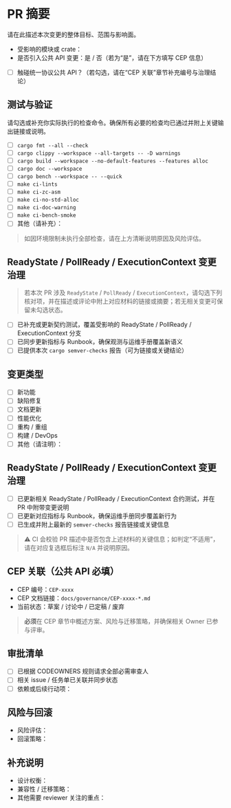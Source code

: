 # PR 摘要

请在此描述本次变更的整体目标、范围与影响面。

- 受影响的模块或 crate：
- 是否引入公共 API 变更：是 / 否（若为“是”，请在下方填写 CEP 信息）
- [ ] 触碰统一协议公共 API？（若勾选，请在“CEP 关联”章节补充编号与治理结论）

## 测试与验证

请勾选或补充你实际执行的检查命令。确保所有必要的检查均已通过并附上关键输出链接或说明。

- [ ] `cargo fmt --all --check`
- [ ] `cargo clippy --workspace --all-targets -- -D warnings`
- [ ] `cargo build --workspace --no-default-features --features alloc`
- [ ] `cargo doc --workspace`
- [ ] `cargo bench --workspace -- --quick`
- [ ] `make ci-lints`
- [ ] `make ci-zc-asm`
- [ ] `make ci-no-std-alloc`
- [ ] `make ci-doc-warning`
- [ ] `make ci-bench-smoke`
- [ ] 其他（请补充）：

> 如因环境限制未执行全部检查，请在上方清晰说明原因及风险评估。

## ReadyState / PollReady / ExecutionContext 变更治理

> 若本次 PR 涉及 `ReadyState` / `PollReady` / `ExecutionContext`，请勾选下列核对项，并在描述或评论中附上对应材料的链接或摘要；若无相关变更可保留未勾选状态。

- [ ] 已补充或更新契约测试，覆盖受影响的 ReadyState / PollReady / ExecutionContext 分支
- [ ] 已同步更新指标与 Runbook，确保观测与运维手册覆盖新语义
- [ ] 已提供本次 `cargo semver-checks` 报告（可为链接或关键结论）

## 变更类型

- [ ] 新功能
- [ ] 缺陷修复
- [ ] 文档更新
- [ ] 性能优化
- [ ] 重构 / 重组
- [ ] 构建 / DevOps
- [ ] 其他（请注明）：

## ReadyState / PollReady / ExecutionContext 变更治理

- [ ] 已更新相关 ReadyState / PollReady / ExecutionContext 合约测试，并在 PR 中附带变更说明
- [ ] 已更新对应指标与 Runbook，确保运维手册同步覆盖新行为
- [ ] 已生成并附上最新的 `semver-checks` 报告链接或关键信息

> ⚠️ CI 会校验 PR 描述中是否包含上述材料的关键信息；如判定“不适用”，请在对应复选框后标注 `N/A` 并说明原因。

## CEP 关联（公共 API 必填）

- CEP 编号：`CEP-xxxx`
- CEP 文档链接：`docs/governance/CEP-xxxx-*.md`
- 当前状态：草案 / 讨论中 / 已定稿 / 废弃

> **必须**在 CEP 章节中概述方案、风险与迁移策略，并确保相关 Owner 已参与评审。

## 审批清单

- [ ] 已根据 CODEOWNERS 规则请求全部必需审查人
- [ ] 相关 issue / 任务单已关联并同步状态
- [ ] 依赖或后续行动项：

## 风险与回滚

- 风险评估：
- 回滚策略：

## 补充说明

- 设计权衡：
- 兼容性 / 迁移策略：
- 其他需要 reviewer 关注的重点：
